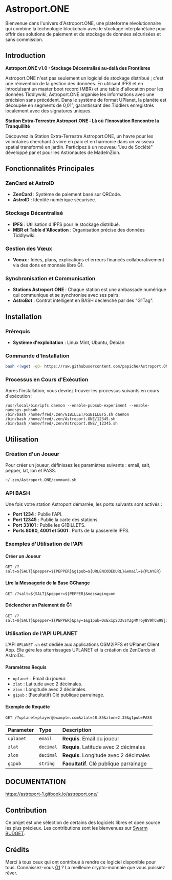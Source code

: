 # Astroport.ONE

Bienvenue dans l'univers d'Astroport.ONE, une plateforme révolutionnaire qui combine la technologie blockchain avec le stockage interplanétaire pour offrir des solutions de paiement et de stockage de données sécurisées et sans commission.

## Introduction

**Astroport.ONE v1.0 : Stockage Décentralisé au-delà des Frontières**

Astroport.ONE n'est pas seulement un logiciel de stockage distribué ; c'est une réinvention de la gestion des données. En utilisant IPFS et en introduisant un master boot record (MBR) et une table d'allocation pour les données Tiddlywiki, Astroport.ONE organise les informations avec une précision sans précédent. Dans le système de format UPlanet, la planète est découpée en segments de 0,01°, garantissant des Tiddlers enregistrés localement avec des signatures uniques.

**Station Extra-Terrestre Astroport.ONE : Là où l'Innovation Rencontre la Tranquillité**

Découvrez la Station Extra-Terrestre Astroport.ONE, un havre pour les volontaires cherchant à vivre en paix et en harmonie dans un vaisseau spatial transformé en jardin. Participez à un nouveau "Jeu de Société" développé par et pour les Astronautes de MadeInZion.

## Fonctionnalités Principales

### ZenCard et AstroID

- **ZenCard** : Système de paiement basé sur QRCode.
- **AstroID** : Identité numérique sécurisée.

### Stockage Décentralisé

- **IPFS** : Utilisation d'IPFS pour le stockage distribué.
- **MBR et Table d'Allocation** : Organisation précise des données Tiddlywiki.

### Gestion des Vœux

- **Voeux** : Idées, plans, explications et erreurs financés collaborativement via des dons en monnaie libre Ğ1.

### Synchronisation et Communication

- **Stations Astroport.ONE** : Chaque station est une ambassade numérique qui communique et se synchronise avec ses pairs.
- **AstroBot** : Contrat intelligent en BASH déclenché par des "G1Tag".

## Installation

### Prérequis

- **Système d'exploitation** : Linux Mint, Ubuntu, Debian

### Commande d'Installation

```bash
bash <(wget -qO- https://raw.githubusercontent.com/papiche/Astroport.ONE/master/install.sh)
```

### Processus en Cours d'Exécution

Après l'installation, vous devriez trouver les processus suivants en cours d'exécution :

```
/usr/local/bin/ipfs daemon --enable-pubsub-experiment --enable-namesys-pubsub
/bin/bash /home/fred/.zen/G1BILLET/G1BILLETS.sh daemon
/bin/bash /home/fred/.zen/Astroport.ONE/12345.sh
/bin/bash /home/fred/.zen/Astroport.ONE/_12345.sh
```

## Utilisation

### Création d'un Joueur

Pour créer un joueur, définissez les paramètres suivants : email, salt, pepper, lat, lon et PASS.

```bash
~/.zen/Astroport.ONE/command.sh
```

### API BASH

Une fois votre station Astroport démarrée, les ports suivants sont activés :

- **Port 1234** : Publie l'API.
- **Port 12345** : Publie la carte des stations.
- **Port 33101** : Publie les G1BILLETS.
- **Ports 8080, 4001 et 5001** : Ports de la passerelle IPFS.

### Exemples d'Utilisation de l'API

#### Créer un Joueur

```http
GET /?salt=${SALT}&pepper=${PEPPER}&g1pub=${URLENCODEDURL}&email=${PLAYER}
```

#### Lire la Messagerie de la Base GChange

```http
GET /?salt=${SALT}&pepper=${PEPPER}&messaging=on
```

#### Déclencher un Paiement de Ğ1

```http
GET /?salt=${SALT}&pepper=${PEPPER}&pay=1&g1pub=DsEx1pS33vzYZg4MroyBV9hCw98j1gtHEhwiZ5tK7ech
```

### Utilisation de l'API UPLANET

L'API `UPLANET.sh` est dédiée aux applications OSM2IPFS et UPlanet Client App. Elle gère les atterrissages UPLANET et la création de ZenCards et AstroIDs.

#### Paramètres Requis

- `uplanet` : Email du joueur.
- `zlat` : Latitude avec 2 décimales.
- `zlon` : Longitude avec 2 décimales.
- `g1pub` : (Facultatif) Clé publique parrainage.

#### Exemple de Requête

```http
GET /?uplanet=player@example.com&zlat=48.85&zlon=2.35&g1pub=PASS
```

| Parameter | Type     | Description                       |
| :-------- | :------- | :-------------------------------- |
| `uplanet` | `email`  | **Requis**. Email du joueur       |
| `zlat`    | `decimal`| **Requis**. Latitude avec 2 décimales |
| `zlon`    | `decimal`| **Requis**. Longitude avec 2 décimales |
| `g1pub`   | `string` | **Facultatif**. Clé publique parrainage |

## DOCUMENTATION

https://astroport-1.gitbook.io/astroport.one/

## Contribution

Ce projet est une sélection de certains des logiciels libres et open source les plus précieux. Les contributions sont les bienvenues sur [Swarm BUDGET](https://opencollective.com/monnaie-libre#category-BUDGET).

## Crédits

Merci à tous ceux qui ont contribué à rendre ce logiciel disponible pour tous. Connaissez-vous [Ğ1](https://monnaie-libre.fr) ? La meilleure crypto-monnaie que vous puissiez rêver.
